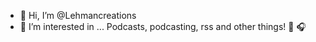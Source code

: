 - 👋 Hi, I’m @Lehmancreations
- 👀 I’m interested in ... Podcasts, podcasting, rss and other things!
🎤 🎧

<!---
Lehmancreations/Lehmancreations is a ✨ special ✨ repository because its `README.md` (this file) appears on your GitHub profile.
You can click the Preview link to take a look at your changes.
--->
